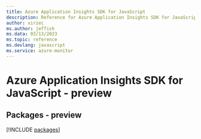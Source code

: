 ```yaml
---
title: Azure Application Insights SDK for JavaScript
description: Reference for Azure Application Insights SDK for JavaScript
author: xirzec
ms.author: jeffish
ms.data: 03/13/2023
ms.topic: reference
ms.devlang: javascript
ms.service: azure-monitor
---
```

# Azure Application Insights SDK for JavaScript - preview
## Packages - preview
[!INCLUDE [packages](application-insights-index.md)]